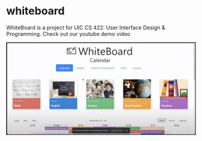 # whiteboard

WhiteBoard is a project for UIC CS 422: User Interface Design & Programming. Check out our youtube demo video


[![IMAGE ALT TEXT HERE](https://raw.githubusercontent.com/jigar288/whiteboard/main/home-page.png)](https://youtu.be/VecurH-qAuM)



